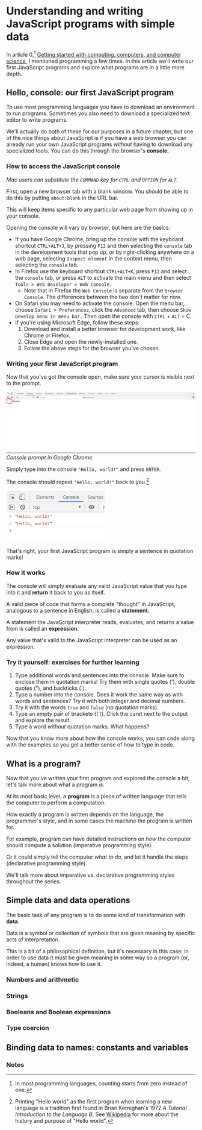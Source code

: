 # Understanding and writing JavaScript programs with simple data

In article 0,[^1] [Getting started with computing, computers, and computer science](./0-getting-started.md), I mentioned programming a few times. In this article we'll write our first JavaScript programs and explore what programs are in a little more depth.

## Hello, console: our first JavaScript program

To use most programming languages you have to download an environment to run programs. Sometimes you also need to download a specialized text editor to write programs.

We'll actually do both of these for our purposes in a future chapter, but one of the nice things about JavaScript is if you have a web browser you can already run your own JavaScript programs _without_ having to download any specialized tools. You can do this through the browser's **console.**

### How to access the JavaScript console

_Mac users can substitute the `COMMAND` key for `CTRL` and `OPTION` for `ALT`._

First, open a new browser tab with a blank window. You should be able to do this by putting `about:blank` in the URL bar.

This will keep items specific to any particular web page from showing up in your console.

Opening the console will vary by browser, but here are the basics:

- If you have Google Chrome, bring up the console with the keyboard shortcut `CTRL+ALT+J`, by pressing `F12` and then selecting the `console` tab in the development tools that pop up, or by right-clicking anywhere on a web page, selecting `Inspect element` in the context menu, then selecting the `console` tab.
- In Firefox use the keyboard shortcut `CTRL+ALT+K`, press `F12` and select the `console` tab, or press `ALT` to activate the main menu and then select `Tools > Web Developer > Web Console`.
  - Note that in Firefox the `Web Console` is separate from the `Browser Console`. The differences between the two don't matter for now.
- On Safari you may need to activate the console. Open the menu bar, choose `Safari > Preferences`, click the `Advanced` tab, then choose `Show Develop menu in menu bar.` Then open the console with `CTRL` + `ALT` + C.
- If you're using Microsoft Edge, follow these steps:
  1. Download and install a better browser for development work, like Chrome or Firefox.
  2. Close Edge and open the newly-installed one.
  3. Follow the above steps for the browser you've chosen.

### Writing your first JavaScript program

Now that you've got the console open, make sure your cursor is visible next to the prompt.

![console-prompt](./images/empty-console.png "Console prompt")
*Console prompt in Google Chrome*

Simply type into the console `"Hello, world!"` and press `ENTER`.

The console should repeat `"Hello, world!"` back to you.[^2]

![hello-world](./images/hello-world.png "Hello, world!")

That's right, your first JavaScript program is simply a sentence in quotation marks!

### How it works

The console will simply evaluate any valid JavaScript value that you type into it and **return** it back to you as itself.

A valid piece of code that forms a complete "thought" in JavaScript, analogous to a sentence in English, is called a **statement.**

A statement the JavaScript interpreter reads, evaluates, and returns a value from is called an **expression.**

Any value that's valid to the JavaScript interpreter can be used as an expression.

### Try it yourself: exercises for further learning

1. Type additional words and sentences into the console. Make sure to enclose them in quotation marks! Try them with single quotes ('), double quotes ("), and backticks (`).
2. Type a number into the console. Does it work the same way as with words and sentences? Try it with both integer and decimal numbers.
3. Try it with the words `true` and `false` (no quotation marks).
4. Type an empty pair of brackets (`[]`). Click the caret next to the output and explore the result.
5. Type a word _without_ quotation marks. What happens?

Now that you know more about how the console works, you can code along with the examples so you get a better sense of how to type in code.

## What is a program?

Now that you've written your first program and explored the console a bit, let's talk more about what a program _is_.

At its most basic level, a **program** is a piece of written language that tells the computer to perform a computation.

How exactly a program is written depends on the language, the programmer's style, and in some cases the machine the program is written for.

For example, program can have detailed instructions on _how_ the computer should compute a solution (imperative programming style).

Or it could simply tell the computer _what to do_, and let it handle the steps (declarative programming style).

We'll talk more about imperative vs. declarative programming styles throughout the series.

## Simple data and data operations

The basic task of any program is to do some kind of transformation with **data.**

Data is a symbol or collection of symbols that are given meaning by specific acts of interpretation.

This is a bit of a philosophical definition, but it's necessary in this case: in order to use data it must be given meaning in some way so a program (or, indeed, a human) knows how to use it.

### Numbers and arithmetic

### Strings

### Booleans and Boolean expressions

### Type coercion

## Binding data to names: constants and variables

### Notes

[^1]: In most programming languages, counting starts from zero instead of one.

[^2]: Printing "Hello world" as the first program when learning a new language is a tradition first found in Brian Kernighan's 1972 _A Tutorial Introduction to the Language B_. See [Wikipedia](https://en.wikipedia.org/wiki/%22Hello,_World!%22_program) for more about the history and purpose of "Hello world".
